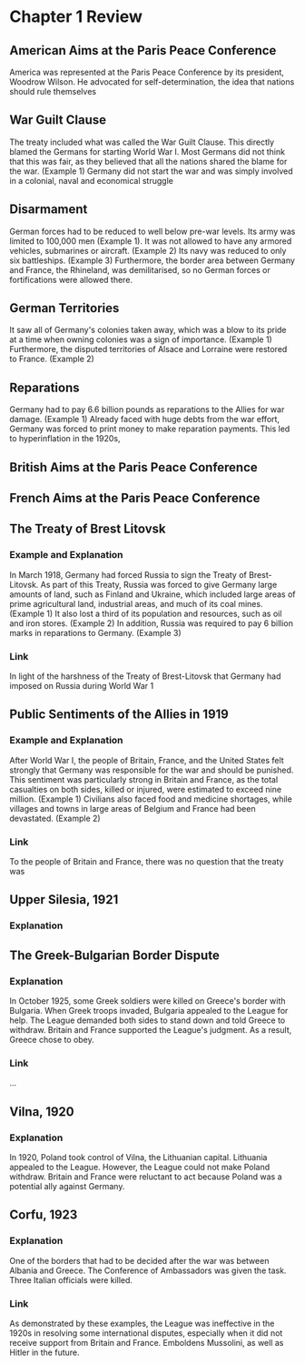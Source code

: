 # Chapter 1 Review

## American Aims at the Paris Peace Conference

America was represented at the Paris Peace Conference by its president, Woodrow Wilson. He advocated for self-determination, the idea that nations should rule themselves 

## War Guilt Clause

The treaty included what was called the War Guilt Clause. This directly blamed the Germans for starting World War I. Most Germans did not think that this was fair, as they believed that all the nations shared the blame for the war. (Example 1) Germany did not start the war and was simply involved in a colonial, naval and economical struggle

## Disarmament

German forces had to be reduced to well below pre-war levels. Its army was limited to 100,000 men (Example 1). It was not allowed to have any armored vehicles, submarines or aircraft. (Example 2) Its navy was reduced to only six battleships. (Example 3) Furthermore, the border area between Germany and France, the Rhineland, was demilitarised, so no German forces or fortifications were allowed there.

## German Territories

It saw all of Germany's colonies taken away, which was a blow to its pride at a time when owning colonies was a sign of importance. (Example 1) Furthermore, the disputed territories of Alsace and Lorraine were restored to France. (Example 2)

## Reparations

Germany had to pay 6.6 billion pounds as reparations to the Allies for war damage. (Example 1) Already faced with huge debts from the war effort, Germany was forced to print money to make reparation payments. This led to hyperinflation in the 1920s, 

## British Aims at the Paris Peace Conference



## French Aims at the Paris Peace Conference



## The Treaty of Brest Litovsk

### Example and Explanation

In March 1918, Germany had forced Russia to sign the Treaty of Brest-Litovsk. As part of this Treaty, Russia was forced to give Germany large amounts of land, such as Finland and Ukraine, which included large areas of prime agricultural land, industrial areas, and much of its coal mines. (Example 1) It also lost a third of its population and resources, such as oil and iron stores. (Example 2) In addition, Russia was required to pay 6 billion marks in reparations to Germany. (Example 3)

### Link

In light of the harshness of the Treaty of Brest-Litovsk that Germany had imposed on Russia during World War 1

## Public Sentiments of the Allies in 1919

### Example and Explanation

After World War I, the people of Britain, France, and the United States felt strongly that Germany was responsible for the war and should be punished. This sentiment was particularly strong in Britain and France, as the total casualties on both sides, killed or injured, were estimated to exceed nine million. (Example 1) Civilians also faced food and medicine shortages, while villages and towns in large areas of Belgium and France had been devastated. (Example 2)

### Link

To the people of Britain and France, there was no question that the treaty was 

## Upper Silesia, 1921

### Explanation

## The Greek-Bulgarian Border Dispute

### Explanation

In October 1925, some Greek soldiers were killed on Greece's border with Bulgaria. When Greek troops invaded, Bulgaria appealed to the League for help. The League demanded both sides to stand down and told Greece to withdraw. Britain and France supported the League's judgment. As a result, Greece chose to obey.

### Link

...

## Vilna, 1920

### Explanation

In 1920, Poland took control of Vilna, the Lithuanian capital. Lithuania appealed to the League. However, the League could not make Poland withdraw. Britain and France were reluctant to act because Poland was a potential ally against Germany.

## Corfu, 1923

### Explanation

One of the borders that had to be decided after the war was between Albania and Greece. The Conference of Ambassadors was given the task. Three Italian officials were killed.

### Link

As demonstrated by these examples, the League was ineffective in the 1920s in resolving some international disputes, especially when it did not receive support from Britain and France. Emboldens Mussolini, as well as Hitler in the future.
